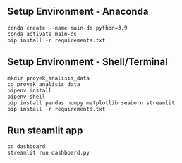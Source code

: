 ## Setup Environment - Anaconda
```
conda create --name main-ds python=3.9
conda activate main-ds
pip install -r requirements.txt
```

## Setup Environment - Shell/Terminal
```
mkdir proyek_analisis_data
cd proyek_analisis_data
pipenv install
pipenv shell
pip install pandas numpy matplotlib seaborn streamlit
pip install -r requirements.txt
```

## Run steamlit app
```
cd dashboard
streamlit run dashboard.py
```
